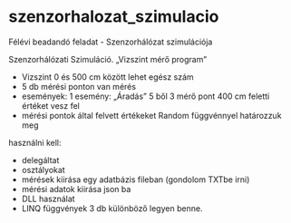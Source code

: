 # szenzorhalozat_szimulacio
Félévi beadandó feladat - Szenzorhálózat szimulációja


Szenzorhálózati Szimuláció.
„Vizszint mérő program” 
-	Vizszint 0 és 500 cm között lehet egész szám 
-	5 db mérési ponton van mérés
-	események: 1 esemény: „Áradás” 5 ből 3 mérő pont 400 cm feletti értéket vesz fel
-	mérési pontok által felvett értékeket Random függvénnyel határozzuk meg

használni kell:
- delegáltat
- osztályokat
- mérések kiirása egy adatbázis fileban (gondolom TXTbe irni)
- mérési adatok kiirása json ba
- DLL használat
- LINQ függvények 3 db különböző legyen benne. 

